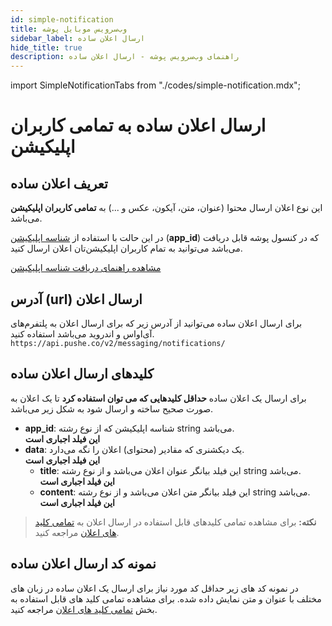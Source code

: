 ```yaml
---
id: simple-notification
title: وب‌سرویس موبایل پوشه
sidebar_label: ارسال اعلان ساده
hide_title: true
description: راهنمای وب‌سرویس پوشه - ارسال اعلان ساده
---
```


import SimpleNotificationTabs from "./codes/simple-notification.mdx";

# ارسال اعلان ساده به تمامی کاربران اپلیکیشن


## تعریف اعلان ساده

این نوع اعلان ارسال محتوا (عنوان، متن، آیکون، عکس و ...) به
**تمامی کاربران اپلیکیشن**
می‌باشد.

در این حالت با استفاده از [شناسه اپلیکیشن](/docs/mobile-webservice/get-app-id)
(**‍‍app_id**)
که در کنسول پوشه قابل دریافت می‌باشد می‌توانید به تمام کاربران اپلیکیشن‌تان اعلان ارسال کنید.

[مشاهده راهنمای دریافت شناسه اپلیکیشن](/docs/mobile-webservice/get-app-id)


## آدرس (url) ارسال اعلان

برای ارسال اعلان ساده می‌توانید از آدرس  زیر که برای ارسال اعلان به پلتفرم‌های آی‌او‌اس و اندروید می‌باشد استفاده کنید.
```https://api.pushe.co/v2/messaging/notifications/```

## کلید‌های ارسال اعلان ساده

برای ارسال یک اعلان ساده **حداقل کلیدهایی که می توان استفاده کرد** تا یک اعلان به صورت صحیح ساخته و ارسال شود به شکل زیر می‌باشد.

- **app_id**: شناسه اپلیکیشن که از نوع رشته string می‌باشد.    
    **این فیلد اجباری است**
- **data**: یک دیکشنری که مقادیر (محتوای) اعلان را نگه می‌دارد.    
    **این فیلد اجباری است**
    - **title**: این فیلد بیانگر عنوان اعلان می‌باشد و از نوع رشته string می‌باشد.    
        **این فیلد اجباری است**
    - **content**: این فیلد بیانگر متن اعلان می‌باشد و از نوع رشته string می‌باشد.    
        **این فیلد اجباری است**


> **نکته:** برای مشاهده تمامی کلید‌های قابل استفاده در ارسال اعلان به [تمامی کلید های اعلان](/docs/mobile-webservice/notification-keys-list) مراجعه کنید.

## نمونه کد ارسال اعلان ساده

در نمونه کد های زیر حداقل کد مورد نیاز برای ارسال یک اعلان ساده در زبان های مختلف با عنوان و متن نمایش داده شده.
برای مشاهده تمامی کلید های قابل استفاده به بخش [تمامی کلید های اعلان](/docs/mobile-webservice/notification-keys-list) مراجعه کنید.

<SimpleNotificationTabs />